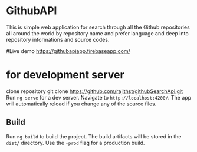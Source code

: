 # GithubAPI

This is simple web application for search through all the Github repositories all around the world by repository name and prefer language and deep into repository informations and source codes.

#Live demo
https://githubapiapp.firebaseapp.com/

# for development server

clone repository 
git clone https://github.com/rajithst/githubSearchApi.git
Run `ng serve` for a dev server. Navigate to `http://localhost:4200/`. The app will automatically reload if you change any of the source files.


## Build

Run `ng build` to build the project. The build artifacts will be stored in the `dist/` directory. Use the `-prod` flag for a production build.


